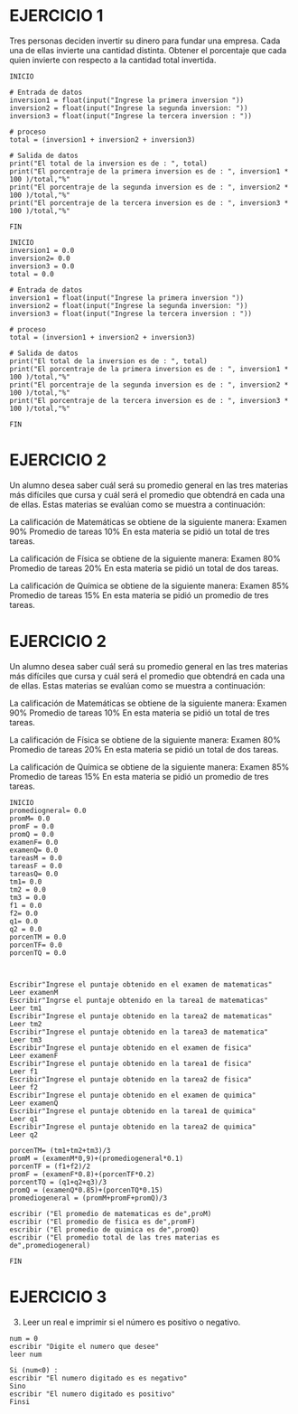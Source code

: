 # EJERCICIO 1
Tres personas deciden invertir su dinero para fundar una empresa. Cada una de ellas invierte una cantidad distinta. Obtener el porcentaje que cada quien invierte con respecto a la cantidad total invertida.

````
INICIO

# Entrada de datos 
inversion1 = float(input("Ingrese la primera inversion "))
inversion2 = float(input("Ingrese la segunda inversion: "))
inversion3 = float(input("Ingrese la tercera inversion : "))

# proceso 
total = (inversion1 + inversion2 + inversion3)

# Salida de datos 
print("El total de la inversion es de : ", total)
print("El porcentraje de la primera inversion es de : ", inversion1 * 100 )/total,"%"
print("El porcentraje de la segunda inversion es de : ", inversion2 * 100 )/total,"%"
print("El porcentraje de la tercera inversion es de : ", inversion3 * 100 )/total,"%"

FIN

````

```
INICIO
inversion1 = 0.0
inversion2= 0.0
inversion3 = 0.0 
total = 0.0 

# Entrada de datos 
inversion1 = float(input("Ingrese la primera inversion "))
inversion2 = float(input("Ingrese la segunda inversion: "))
inversion3 = float(input("Ingrese la tercera inversion : "))

# proceso 
total = (inversion1 + inversion2 + inversion3)

# Salida de datos 
print("El total de la inversion es de : ", total)
print("El porcentraje de la primera inversion es de : ", inversion1 * 100 )/total,"%"
print("El porcentraje de la segunda inversion es de : ", inversion2 * 100 )/total,"%"
print("El porcentraje de la tercera inversion es de : ", inversion3 * 100 )/total,"%"

FIN

```

# EJERCICIO 2
Un alumno desea saber cuál será su promedio general en las tres materias más difíciles que cursa y cuál será el promedio que obtendrá en cada una de ellas. Estas materias se evalúan como se muestra a continuación:

La calificación de Matemáticas se obtiene de la siguiente manera: Examen 90% Promedio de tareas 10% En esta materia se pidió un total de tres tareas.

La calificación de Física se obtiene de la siguiente manera: Examen 80% Promedio de tareas 20% En esta materia se pidió un total de dos tareas.

La calificación de Química se obtiene de la siguiente manera: Examen 85% Promedio de tareas 15% En esta materia se pidió un promedio de tres tareas.
# EJERCICIO 2
Un alumno desea saber cuál será su promedio general en las tres materias más difíciles que cursa y cuál será el promedio que obtendrá en cada una de ellas. Estas materias se evalúan como se muestra a continuación:

La calificación de Matemáticas se obtiene de la siguiente manera: Examen 90% Promedio de tareas 10% En esta materia se pidió un total de tres tareas.

La calificación de Física se obtiene de la siguiente manera: Examen 80% Promedio de tareas 20% En esta materia se pidió un total de dos tareas.

La calificación de Química se obtiene de la siguiente manera: Examen 85% Promedio de tareas 15% En esta materia se pidió un promedio de tres tareas.
```
INICIO
promediogneral= 0.0
promM= 0.0
promF = 0.0 
promQ = 0.0
examenF= 0.0
examenQ= 0.0
tareasM = 0.0 
tareasF = 0.0
tareasQ= 0.0
tm1= 0.0
tm2 = 0.0 
tm3 = 0.0
f1 = 0.0
f2= 0.0
q1= 0.0
q2 = 0.0 
porcenTM = 0.0
porcenTF= 0.0
porcenTQ = 0.0 



Escribir"Ingrese el puntaje obtenido en el examen de matematicas"
Leer examenM
Escribir"Ingrse el puntaje obtenido en la tarea1 de matematicas"
Leer tm1
Escribir"Ingrese el puntaje obtenido en la tarea2 de matematicas"
Leer tm2
Escribir"Ingrese el puntaje obtenido en la tarea3 de matematica"
Leer tm3
Escribir"Ingrese el puntaje obtenido en el examen de fisica"
Leer examenF
Escribir"Ingrese el puntaje obtenido en la tarea1 de fisica"
Leer f1
Escribir"Ingrese el puntaje obtenido en la tarea2 de fisica"
Leer f2
Escribir"Ingrese el puntaje obtenido en el examen de quimica"
Leer examenQ
Escribir"Ingrese el puntaje obtenido en la tarea1 de quimica"
Leer q1
Escribir"Ingrese el puntaje obtenido en la tarea2 de quimica"
Leer q2

porcenTM= (tm1+tm2+tm3)/3
promM = (examenM*0,9)+(promediogeneral*0.1)
porcenTF = (f1+f2)/2
promF = (examenF*0.8)+(porcenTF*0.2)
porcentTQ = (q1+q2+q3)/3
promQ = (examenQ*0.85)+(porcenTQ*0.15)
promediogeneral = (promM+promF+promQ)/3

escribir ("El promedio de matematicas es de",proM)
escribir ("El promedio de fisica es de",promF)
escribir ("El promedio de quimica es de",promQ)
escribir ("El promedio total de las tres materias es de",promediogeneral)

FIN

```

# EJERCICIO 3
3. Leer un real e imprimir si el número es positivo o negativo.
````
num = 0
escribir "Digite el numero que desee"
leer num

Si (num<0) :
escribir "El numero digitado es es negativo"
Sino
escribir "El numero digitado es positivo"
Finsi
````
